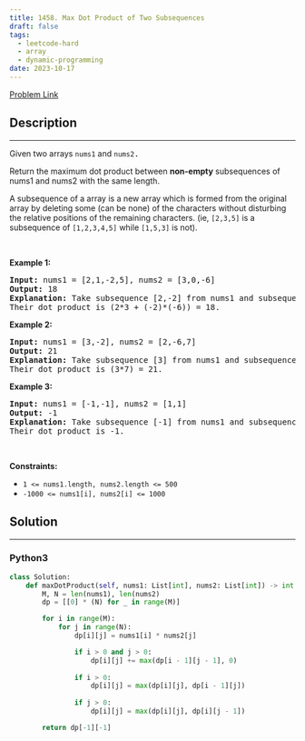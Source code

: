 ```yaml
---
title: 1458. Max Dot Product of Two Subsequences
draft: false
tags: 
  - leetcode-hard
  - array
  - dynamic-programming
date: 2023-10-17
---
```


[Problem Link](https://leetcode.com/problems/max-dot-product-of-two-subsequences/)

## Description

---
<p>Given two arrays <code>nums1</code>&nbsp;and <code><font face="monospace">nums2</font></code><font face="monospace">.</font></p>

<p>Return the maximum dot product&nbsp;between&nbsp;<strong>non-empty</strong> subsequences of nums1 and nums2 with the same length.</p>

<p>A subsequence of a array is a new array which is formed from the original array by deleting some (can be none) of the characters without disturbing the relative positions of the remaining characters. (ie,&nbsp;<code>[2,3,5]</code>&nbsp;is a subsequence of&nbsp;<code>[1,2,3,4,5]</code>&nbsp;while <code>[1,5,3]</code>&nbsp;is not).</p>

<p>&nbsp;</p>
<p><strong class="example">Example 1:</strong></p>

<pre>
<strong>Input:</strong> nums1 = [2,1,-2,5], nums2 = [3,0,-6]
<strong>Output:</strong> 18
<strong>Explanation:</strong> Take subsequence [2,-2] from nums1 and subsequence [3,-6] from nums2.
Their dot product is (2*3 + (-2)*(-6)) = 18.</pre>

<p><strong class="example">Example 2:</strong></p>

<pre>
<strong>Input:</strong> nums1 = [3,-2], nums2 = [2,-6,7]
<strong>Output:</strong> 21
<strong>Explanation:</strong> Take subsequence [3] from nums1 and subsequence [7] from nums2.
Their dot product is (3*7) = 21.</pre>

<p><strong class="example">Example 3:</strong></p>

<pre>
<strong>Input:</strong> nums1 = [-1,-1], nums2 = [1,1]
<strong>Output:</strong> -1
<strong>Explanation: </strong>Take subsequence [-1] from nums1 and subsequence [1] from nums2.
Their dot product is -1.</pre>

<p>&nbsp;</p>
<p><strong>Constraints:</strong></p>

<ul>
	<li><code>1 &lt;= nums1.length, nums2.length &lt;= 500</code></li>
	<li><code>-1000 &lt;= nums1[i], nums2[i] &lt;= 1000</code></li>
</ul>


## Solution

---
### Python3
``` py title='max-dot-product-of-two-subsequences'
class Solution:
    def maxDotProduct(self, nums1: List[int], nums2: List[int]) -> int:
        M, N = len(nums1), len(nums2)
        dp = [[0] * (N) for _ in range(M)]

        for i in range(M):
            for j in range(N):
                dp[i][j] = nums1[i] * nums2[j]

                if i > 0 and j > 0:
                    dp[i][j] += max(dp[i - 1][j - 1], 0)
                
                if i > 0:
                    dp[i][j] = max(dp[i][j], dp[i - 1][j])
                
                if j > 0:
                    dp[i][j] = max(dp[i][j], dp[i][j - 1])

        return dp[-1][-1]
```

